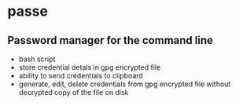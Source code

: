 # passe

## Password manager for the command line

- bash script
- store credential detals in gpg encrypted file
- ability to send credentials to clipboard
- generate, edit, delete credentials from gpg encrypted file without decrypted copy of the file on
  disk

